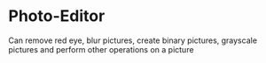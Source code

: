 # Photo-Editor

Can remove red eye, blur pictures, create binary pictures, grayscale pictures and perform other operations on a picture
